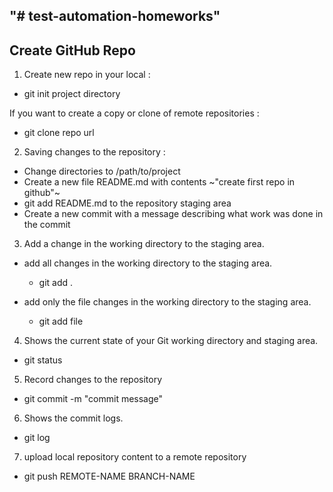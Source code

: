 **"# test-automation-homeworks"**
---
Create GitHub Repo
---

 1. Create new repo in your local  :
 * git init project directory

 If you want to create a copy or clone of remote repositories :
 * git clone repo url

 2. Saving changes to the repository :
 * Change directories to /path/to/project
 * Create a new file README.md with contents ~"create first repo in github"~
 * git add README.md to the repository staging area
 * Create a new commit with a message describing what work was done in the commit

 3. Add a change in the working directory to the staging area.
 - add all changes in the working directory to the staging area.
    - git add .  
 
 - add only the file changes in the working directory to the staging area.
    - git add file
 
 4. Shows the current state of your Git working directory and staging area.
 * git status

 5. Record changes to the repository
 * git commit -m "commit message"

 6. Shows the commit logs.
 * git log

 7. upload local repository content to a remote repository
 * git push REMOTE-NAME BRANCH-NAME


